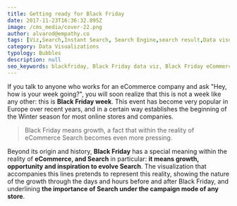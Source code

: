 ```yaml
---
title: Getting ready for Black Friday
date: 2017-11-23T16:36:32.895Z
image: /cms_media/cover-22.png
author: alvarod@empathy.co
tags: [Viz,Search,Instant Search, Search Engine,search result,Data visualisation,Data visualization,infographics,Black Friday,ecommerce]
category: Data Visualizations
typology: Bubbles
description: null
seo_keywords: blackfriday, Black Friday data viz, Black Friday eCommerce Data, Data Viz of Black Friday
---
```

<iyd-iframe src="https://www.imagineyourdata.com/datavis/iyd-blackfriday-360/" desktop-height="720px" tablet-height="460px" mobile-height="300px" framebimg-order="1"></iyd-iframe>

If you talk to anyone who works for an eCommerce company and ask "Hey, how is your week going?", you will soon realize that this is not a week like any other: this is **Black Friday week**. This event has become very popular in Europe over recent years, and in a certain way establishes the beginning of the Winter season for most online stores and companies.

> Black Friday means growth, a fact that within the reality of eCommerce Search becomes even more pressing.

Beyond its origin and history, **Black Friday** has a special meaning within the reality of **eCommerce, and Search** in particular: **it means growth, opportunity and inspiration to evolve Search**. The visualization that accompanies this lines pretends to represent this reality, showing the nature of the growth through the days and hours before and after Black Friday, and underlining **the importance of Search under the campaign mode of any store**.
